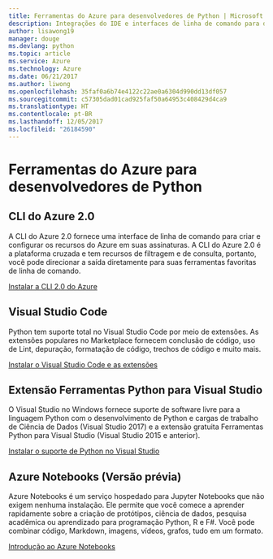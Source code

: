 ```yaml
---
title: Ferramentas do Azure para desenvolvedores de Python | Microsoft Docs
description: Integrações do IDE e interfaces de linha de comando para desenvolvedores de Python trabalhando no Azure.
author: lisawong19
manager: douge
ms.devlang: python
ms.topic: article
ms.service: Azure
ms.technology: Azure
ms.date: 06/21/2017
ms.author: liwong
ms.openlocfilehash: 35faf0a6b74e4122c22ae0a6304d990dd13df057
ms.sourcegitcommit: c57305dad01cad925faf50a64953c408429d4ca9
ms.translationtype: HT
ms.contentlocale: pt-BR
ms.lasthandoff: 12/05/2017
ms.locfileid: "26184590"
---
```

# <a name="azure-tools-for-python-developers"></a>Ferramentas do Azure para desenvolvedores de Python

## <a name="azure-cli-20"></a>CLI do Azure 2.0

A CLI do Azure 2.0 fornece uma interface de linha de comando para criar e configurar os recursos do Azure em suas assinaturas. A CLI do Azure 2.0 é a plataforma cruzada e tem recursos de filtragem e de consulta, portanto, você pode direcionar a saída diretamente para suas ferramentas favoritas de linha de comando. 

[Instalar a CLI 2.0 do Azure](https://docs.microsoft.com/cli/azure/install-azure-cli)

## <a name="visual-studio-code"></a>Visual Studio Code
Python tem suporte total no Visual Studio Code por meio de extensões. As extensões populares no Marketplace fornecem conclusão de código, uso de Lint, depuração, formatação de código, trechos de código e muito mais.

[Instalar o Visual Studio Code e as extensões](https://code.visualstudio.com/docs/languages/python)

## <a name="python-tools-for-visual-studio-extension"></a>Extensão Ferramentas Python para Visual Studio
O Visual Studio no Windows fornece suporte de software livre para a linguagem Python com o desenvolvimento de Python e cargas de trabalho de Ciência de Dados (Visual Studio 2017) e a extensão gratuita Ferramentas Python para Visual Studio (Visual Studio 2015 e anterior). 

[Instalar o suporte de Python no Visual Studio](https://docs.microsoft.com/visualstudio/python/installation)

## <a name="azure-notebooks-preview"></a>Azure Notebooks (Versão prévia)
Azure Notebooks é um serviço hospedado para Jupyter Notebooks que não exigem nenhuma instalação. Ele permite que você comece a aprender rapidamente sobre a criação de protótipos, ciência de dados, pesquisa acadêmica ou aprendizado para programação Python, R e F#. Você pode combinar código, Markdown, imagens, vídeos, grafos, tudo em um formato.

[Introdução ao Azure Notebooks](https://notebooks.azure.com/)
